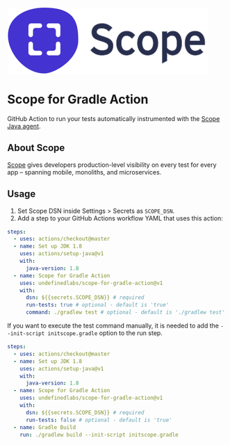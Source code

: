 ![logo](scope_logo.svg)

# Scope for Gradle Action

GitHub Action to run your tests automatically instrumented with the [Scope Java agent](http://home.undefinedlabs.com/goto/java-agent).

## About Scope

[Scope](https://scope.dev) gives developers production-level visibility on every test for every app – spanning mobile, monoliths, and microservices.

## Usage

1. Set Scope DSN inside Settings > Secrets as `SCOPE_DSN`.
2. Add a step to your GitHub Actions workflow YAML that uses this action:

```yml
steps:
  - uses: actions/checkout@master
  - name: Set up JDK 1.8
    uses: actions/setup-java@v1
    with:
      java-version: 1.8 
  - name: Scope for Gradle Action
    uses: undefinedlabs/scope-for-gradle-action@v1
    with:
      dsn: ${{secrets.SCOPE_DSN}} # required
      run-tests: true # optional - default is 'true'
      command: ./gradlew test # optional - default is './gradlew test'
```

If you want to execute the test command manually, it is needed to add the `--init-script initscope.gradle` option to the run step.

```yml
steps:
  - uses: actions/checkout@master
  - name: Set up JDK 1.8
    uses: actions/setup-java@v1
    with:
      java-version: 1.8 
  - name: Scope for Gradle Action
    uses: undefinedlabs/scope-for-gradle-action@v1
    with:
      dsn: ${{secrets.SCOPE_DSN}} # required
      run-tests: false # optional - default is 'true'
  - name: Gradle Build
    run: ./gradlew build --init-script initscope.gradle
```